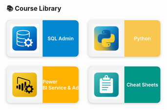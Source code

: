 <!-- =======================  Course Library cards  ======================= -->
<link rel="stylesheet" href="webpage_style.css">

<style>
/* -----------------------------------------------------------------
   2 × 2 grid wrapper –- unchanged
-------------------------------------------------------------------*/
.grid.cards      { display:grid; grid-template-columns:repeat(2,1fr);
                   gap:2rem; max-width:700px; margin:0 auto; }

/* -----------------------------------------------------------------
   Card as a horizontal split: 50 % logo | 50 % text
-------------------------------------------------------------------*/
.card-link       { display:flex;                 /* NEW: flex row       */
                   height:120px;                 /* set your preferred  */
                   background:#fff; border-radius:12px;
                   overflow:hidden; box-shadow:0 2px 10px #0003;
                   transition:transform .15s ease; text-decoration:none; }
.card-link:hover { transform:translateY(-6px); }

/* --- left-side image area --------------------------------------- */
.card-img        { flex:0 0 50%;                 /* fixed 50 % width    */
                   display:flex; justify-content:center; align-items:center;
                   background:#f1f3f4; }         /* subtle backdrop     */
.card-img img    { max-width:80%; max-height:80%; object-fit:contain; }

/* --- right-side label area -------------------------------------- */
.card-text       { flex:1; display:flex; justify-content:center;
                   align-items:center; font-weight:600; font-size:1rem;
                   color:#fff; }

/* colour themes for the right half ------------------------------- */
.sql       { background:#0288d1; }   /* light blue  */
.python    { background:#f9c74f; color:#502f00; }
.powerbi   { background:#ffb300; color:#472700; }
.cheat     { background:#009688; }   /* teal        */
</style>

## 📚 Course Library

<div class="grid cards" markdown="1">

<a href="courses/sql-admin/" class="card-link sql">
  <div class="card-img">
    <img src="assets/logos/sql-admin.png" alt="SQL Admin">
  </div>
  <div class="card-text">SQL&nbsp;Admin</div>
</a>

<a href="courses/python/" class="card-link python">
  <div class="card-img">
    <img src="assets/logos/python.png" alt="Python">
  </div>
  <div class="card-text">Python</div>
</a>

<a href="courses/power-bi-service/powerbi-service-cheatsheet.html" class="card-link powerbi">
  <div class="card-img">
    <img src="assets/logos/powerbi.png" alt="Power BI">
  </div>
 <div class="card-text">Power BI&nbsp;Service&nbsp;&amp;&nbsp;Admin</div>
</a>

<a href="cheat-sheets/" class="card-link cheat">
  <div class="card-img">
    <img src="assets/logos/cheatsheet.png" alt="Cheat Sheets">
  </div>
  <div class="card-text">Cheat Sheets</div>
</a>

</div>
